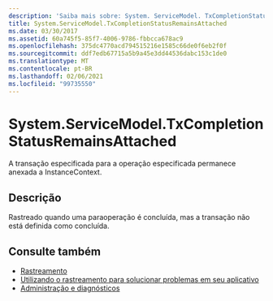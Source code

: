 ```yaml
---
description: 'Saiba mais sobre: System. ServiceModel. TxCompletionStatusRemainsAttached'
title: System.ServiceModel.TxCompletionStatusRemainsAttached
ms.date: 03/30/2017
ms.assetid: 60a745f5-85f7-4006-9786-fbbcca678ac9
ms.openlocfilehash: 375dc4770acd794515216e1585c66de0f6eb2f0f
ms.sourcegitcommit: ddf7edb67715a5b9a45e3dd44536dabc153c1de0
ms.translationtype: MT
ms.contentlocale: pt-BR
ms.lasthandoff: 02/06/2021
ms.locfileid: "99735550"
---
```

# <a name="systemservicemodeltxcompletionstatusremainsattached"></a>System.ServiceModel.TxCompletionStatusRemainsAttached

A transação especificada para a operação especificada permanece anexada a InstanceContext.  
  
## <a name="description"></a>Descrição  

 Rastreado quando uma paraoperação é concluída, mas a transação não está definida como concluída.  
  
## <a name="see-also"></a>Consulte também

- [Rastreamento](index.md)
- [Utilizando o rastreamento para solucionar problemas em seu aplicativo](using-tracing-to-troubleshoot-your-application.md)
- [Administração e diagnósticos](../index.md)
